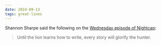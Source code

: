 ```yaml
---
date: 2024-09-13
tags: great-lines
---
```


Shannon Sharpe said the following on the [Wednesday episode of Nightcap](https://open.spotify.com/episode/4zykq3qWc75xujxsDJBv0b?si=77339984d8c94d88):

> Until the lion learns how to write, every story will glorify the hunter.